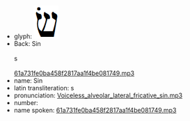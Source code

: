 - glyph: ![ea2a65d0ce15e0e40dfaa10d4387922b.png](3.png)
- Back: Sin<br /><br />s<br /><br />[61a731fe0ba458f2817aa1f4be081749.mp3](1.mp3)
- name: Sin<br />
- latin transliteration: s<br />
- pronunciation: [Voiceless_alveolar_lateral_fricative_sin.mp3](49.mp3)
- number: 
- name spoken: [61a731fe0ba458f2817aa1f4be081749.mp3](1.mp3)